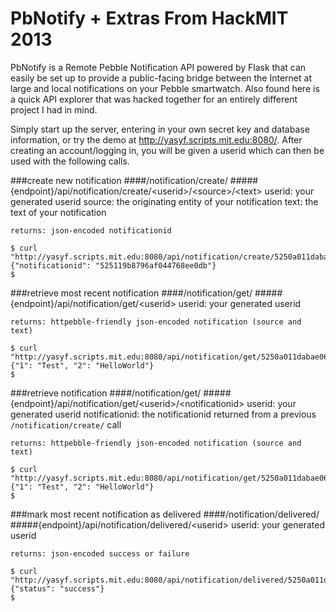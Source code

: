 PbNotify + Extras From HackMIT 2013
=======

PbNotify is a Remote Pebble Notification API powered by Flask that can easily be set up to provide a public-facing bridge between the Internet at large and local notifications on your Pebble smartwatch. Also found here is a quick API explorer that was hacked together for an entirely different project I had in mind.

Simply start up the server, entering in your own secret key and database information, or try the demo at http://yasyf.scripts.mit.edu:8080/. After creating an account/logging in, you will be given a userid which can then be used with the following calls.

###create new notification
####/notification/create/
#####{endpoint}/api/notification/create/&lt;userid&gt;/&lt;source&gt;/&lt;text&gt;
	userid: your generated userid
	source: the originating entity of your notification
	text: the text of your notification
	
	returns: json-encoded notificationid
	
	$ curl "http://yasyf.scripts.mit.edu:8080/api/notification/create/5250a011dabae068d13ee5f4/Test/HelloWorld"
	{"notificationid": "525119b8796af044768ee0db"}
	$ 

###retrieve most recent notification
####/notification/get/
#####{endpoint}/api/notification/get/&lt;userid&gt;
	userid: your generated userid
	
	returns: httpebble-friendly json-encoded notification (source and text)
	
	$ curl "http://yasyf.scripts.mit.edu:8080/api/notification/get/5250a011dabae068d13ee5f4/525119b8796af044768ee0db"
	{"1": "Test", "2": "HelloWorld"}
	$ 

###retrieve notification
####/notification/get/
#####{endpoint}/api/notification/get/&lt;userid&gt;/&lt;notificationid&gt;
	userid: your generated userid
	notificationid: the notificationid returned from a previous `/notification/create/` call

	returns: httpebble-friendly json-encoded notification (source and text)
	
	$ curl "http://yasyf.scripts.mit.edu:8080/api/notification/get/5250a011dabae068d13ee5f4"
	{"1": "Test", "2": "HelloWorld"}
	$


###mark most recent notification as delivered
####/notification/delivered/
#####{endpoint}/api/notification/delivered/&lt;userid&gt;
	userid: your generated userid

	returns: json-encoded success or failure
	
	$ curl "http://yasyf.scripts.mit.edu:8080/api/notification/delivered/5250a011dabae068d13ee5f4"
	{"status": "success"}
	$


